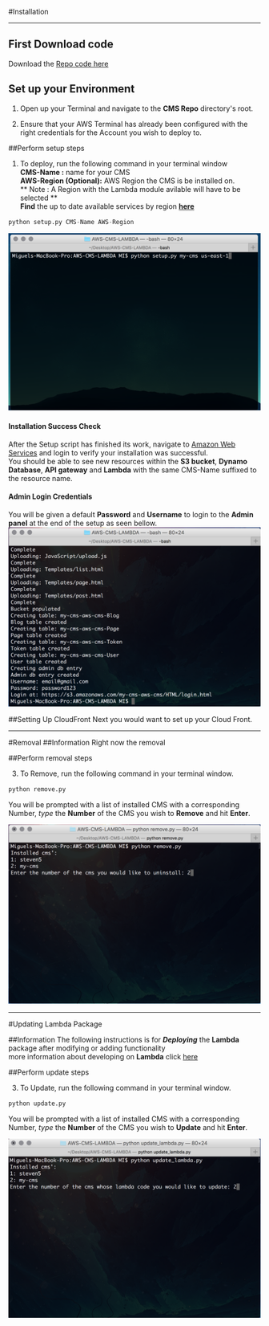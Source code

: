 #Installation
<hr>

## First Download code
Download the [Repo code here](https://github.com/Kitsui/AWS-CMS-LAMBDA)

## Set up your Environment
1. Open up your Terminal and navigate to the **CMS Repo** directory's root.

2. Ensure that your AWS Terminal has already been configured with the right credentials for the Account you wish to deploy to.

##Perform setup steps

1. To deploy, run the following command in your terminal window  
**CMS-Name :** name for your CMS  
**AWS-Region (Optional):** AWS Region the CMS is be installed on.  
** Note : A Region with the Lambda module avilable will have to be selected **   
**Find** the up to date available services by region [**here**](https://aws.amazon.com/about-aws/global-infrastructure/regional-product-services/) 
```Python
python setup.py CMS-Name AWS-Region
```
![Setup](img/setup-command-screen.png)
#### Installation Success Check
After the Setup script has finished its work, navigate to [Amazon Web Services](aws.amazon.com) and login to verify your installation was successful.  
You should be able to see new resources within the **S3 bucket**, **Dynamo Database**, **API gateway** and **Lambda** with the same CMS-Name suffixed to the resource name.
#### Admin Login Credentials
You will be given a default **Password** and **Username** to login to the **Admin panel** at the end of the setup as seen bellow.
![Finished Setup](img/finished-setup.png)

##Setting Up CloudFront
Next you would want to set up your Cloud Front.
<br />
<hr>

#Removal
##Information
Right now the removal 

##Perform removal steps

3. To Remove, run the following command in your terminal window.

```Python
python remove.py
```
You will be prompted with a list of installed CMS with a corresponding Number, _type_ the **Number** of the CMS you wish to **Remove** and hit **Enter**.

![Remove](img/remove.png)
<br />
<hr>

#Updating Lambda Package

##Information
The following instructions is for **_Deploying_** the **Lambda** package after modifying or adding functionality  
more information about developing on **Lambda** click [here](https://github.com/Kitsui/AWS-CMS-LAMBDA)

##Perform update steps

3. To Update, run the following command in your terminal window.

```Python
python update.py
```
You will be prompted with a list of installed CMS with a corresponding Number, _type_ the **Number** of the CMS you wish to **Update** and hit **Enter**.

![Update](img/update.png)